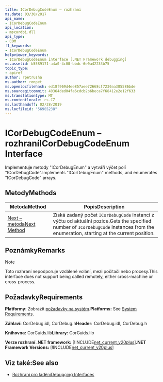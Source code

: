 ```yaml
---
title: ICorDebugCodeEnum – rozhraní
ms.date: 03/30/2017
api_name:
- ICorDebugCodeEnum
api_location:
- mscordbi.dll
api_type:
- COM
f1_keywords:
- ICorDebugCodeEnum
helpviewer_keywords:
- ICorDebugCodeEnum interface [.NET Framework debugging]
ms.assetid: b5589171-a4a0-4c00-bbdc-6e0a42233b75
topic_type:
- apiref
author: rpetrusha
ms.author: ronpet
ms.openlocfilehash: ed18f969d4ee857aee72668cf7230aa385586bde
ms.sourcegitcommit: 40364ded04fa6cdcb2b6beca7f68412e2e12f633
ms.translationtype: MT
ms.contentlocale: cs-CZ
ms.lasthandoff: 02/28/2019
ms.locfileid: "56965238"
---
```

# <a name="icordebugcodeenum-interface"></a><span data-ttu-id="01915-102">ICorDebugCodeEnum – rozhraní</span><span class="sxs-lookup"><span data-stu-id="01915-102">ICorDebugCodeEnum Interface</span></span>

<span data-ttu-id="01915-103">Implementuje metody "ICorDebugEnum" a vytváří výčet polí "ICorDebugCode".</span><span class="sxs-lookup"><span data-stu-id="01915-103">Implements "ICorDebugEnum" methods, and enumerates "ICorDebugCode" arrays.</span></span>  
  
## <a name="methods"></a><span data-ttu-id="01915-104">Metody</span><span class="sxs-lookup"><span data-stu-id="01915-104">Methods</span></span>  
  
|<span data-ttu-id="01915-105">Metoda</span><span class="sxs-lookup"><span data-stu-id="01915-105">Method</span></span>|<span data-ttu-id="01915-106">Popis</span><span class="sxs-lookup"><span data-stu-id="01915-106">Description</span></span>|  
|------------|-----------------|  
|[<span data-ttu-id="01915-107">Next – metoda</span><span class="sxs-lookup"><span data-stu-id="01915-107">Next Method</span></span>](../../../../docs/framework/unmanaged-api/debugging/icordebugcodeenum-next-method.md)|<span data-ttu-id="01915-108">Získá zadaný počet `ICorDebugCode` instancí z výčtu od aktuální pozice.</span><span class="sxs-lookup"><span data-stu-id="01915-108">Gets the specified number of `ICorDebugCode` instances from the enumeration, starting at the current position.</span></span>|  
  
## <a name="remarks"></a><span data-ttu-id="01915-109">Poznámky</span><span class="sxs-lookup"><span data-stu-id="01915-109">Remarks</span></span>  
  
> [!NOTE]
>  <span data-ttu-id="01915-110">Toto rozhraní nepodporuje vzdálené volání, mezi počítači nebo procesy.</span><span class="sxs-lookup"><span data-stu-id="01915-110">This interface does not support being called remotely, either cross-machine or cross-process.</span></span>  
  
## <a name="requirements"></a><span data-ttu-id="01915-111">Požadavky</span><span class="sxs-lookup"><span data-stu-id="01915-111">Requirements</span></span>  
 <span data-ttu-id="01915-112">**Platformy:** Zobrazit [požadavky na systém](../../../../docs/framework/get-started/system-requirements.md).</span><span class="sxs-lookup"><span data-stu-id="01915-112">**Platforms:** See [System Requirements](../../../../docs/framework/get-started/system-requirements.md).</span></span>  
  
 <span data-ttu-id="01915-113">**Záhlaví:** CorDebug.idl, CorDebug.h</span><span class="sxs-lookup"><span data-stu-id="01915-113">**Header:** CorDebug.idl, CorDebug.h</span></span>  
  
 <span data-ttu-id="01915-114">**Knihovna:** CorGuids.lib</span><span class="sxs-lookup"><span data-stu-id="01915-114">**Library:** CorGuids.lib</span></span>  
  
 <span data-ttu-id="01915-115">**Verze rozhraní .NET framework:** [!INCLUDE[net_current_v20plus](../../../../includes/net-current-v20plus-md.md)]</span><span class="sxs-lookup"><span data-stu-id="01915-115">**.NET Framework Versions:** [!INCLUDE[net_current_v20plus](../../../../includes/net-current-v20plus-md.md)]</span></span>  
  
## <a name="see-also"></a><span data-ttu-id="01915-116">Viz také:</span><span class="sxs-lookup"><span data-stu-id="01915-116">See also</span></span>
- [<span data-ttu-id="01915-117">Rozhraní pro ladění</span><span class="sxs-lookup"><span data-stu-id="01915-117">Debugging Interfaces</span></span>](../../../../docs/framework/unmanaged-api/debugging/debugging-interfaces.md)
